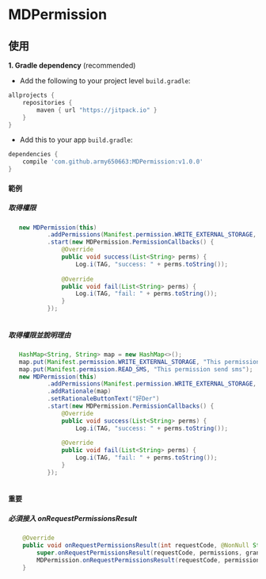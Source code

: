# MDPermission
## 使用
**1. Gradle dependency** (recommended)

  -  Add the following to your project level `build.gradle`:
	 
``` gradle
allprojects {
    repositories {
        maven { url "https://jitpack.io" }
    }
}
```
  -  Add this to your app `build.gradle`:
	 
``` gradle
dependencies {
    compile 'com.github.army650663:MDPermission:v1.0.0'
}
```

#### 範例
##### 取得權限
 
 ``` java
    new MDPermission(this)
            .addPermissions(Manifest.permission.WRITE_EXTERNAL_STORAGE, Manifest.permission.READ_SMS)
            .start(new MDPermission.PermissionCallbacks() {
                @Override
                public void success(List<String> perms) {
                    Log.i(TAG, "success: " + perms.toString());
              
                @Override
                public void fail(List<String> perms) {
                    Log.i(TAG, "fail: " + perms.toString());
                }
            });
    
 ``` 
##### 取得權限並說明理由

 ``` java
	HashMap<String, String> map = new HashMap<>();
    map.put(Manifest.permission.WRITE_EXTERNAL_STORAGE, "This permission use update");
    map.put(Manifest.permission.READ_SMS, "This permission send sms");
    new MDPermission(this)
            .addPermissions(Manifest.permission.WRITE_EXTERNAL_STORAGE, Manifest.permission.READ_SMS)
            .addRationale(map)
            .setRationaleButtonText("好Der")
            .start(new MDPermission.PermissionCallbacks() {
                @Override
                public void success(List<String> perms) {
                    Log.i(TAG, "success: " + perms.toString());
              
                @Override
                public void fail(List<String> perms) {
                    Log.i(TAG, "fail: " + perms.toString());
                }
            });
    
 ``` 
#### 重要
##### 必須接入 onRequestPermissionsResult
 
 ``` java
     @Override
     public void onRequestPermissionsResult(int requestCode, @NonNull String[] permissions, @NonNull int[] grantResults) {
         super.onRequestPermissionsResult(requestCode, permissions, grantResults);
         MDPermission.onRequestPermissionsResult(requestCode, permissions, grantResults);
     }
 ```
